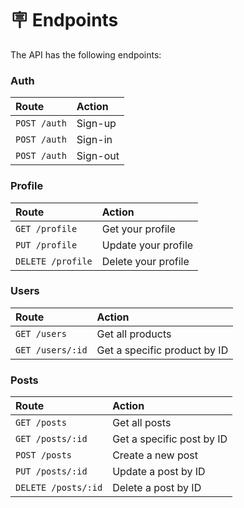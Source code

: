 # 🪧 Endpoints

The API has the following endpoints:

### Auth

| Route                     | Action                               |
| :------------------------ | :----------------------------------- |
| `POST /auth`              | Sign-up                              |
| `POST /auth`              | Sign-in                              |
| `POST /auth`              | Sign-out                             |

### Profile

| Route                     | Action                               |
| :------------------------ | :----------------------------------- |
| `GET /profile`            | Get your profile                     |
| `PUT /profile`            | Update your profile                  |
| `DELETE /profile`         | Delete your profile                  |

### Users

| Route                     | Action                               |
| :------------------------ | :----------------------------------- |
| `GET /users`              | Get all products                     |
| `GET /users/:id`          | Get a specific product by ID         |

### Posts

| Route                        | Action                            |
| :--------------------------- | :-------------------------------- |
| `GET /posts`                 | Get all posts                     |
| `GET /posts/:id`             | Get a specific post by ID         |
| `POST /posts`                | Create a new post                 |
| `PUT /posts/:id`             | Update a post by ID               |
| `DELETE /posts/:id`          | Delete a post by ID               |